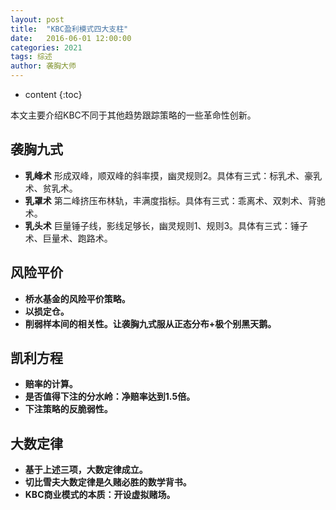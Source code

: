 ```yaml
---
layout: post
title:  "KBC盈利模式四大支柱"
date:   2016-06-01 12:00:00
categories: 2021
tags: 综述
author: 袭胸大师
---
```


* content
{:toc}

本文主要介绍KBC不同于其他趋势跟踪策略的一些革命性创新。

## 袭胸九式
* **乳峰术**
    形成双峰，顺双峰的斜率摸，幽灵规则2。具体有三式：标乳术、豪乳术、贫乳术。
* **乳罩术**
    第二峰挤压布林轨，丰满度指标。具体有三式：乖离术、双刺术、背驰术。
* **乳头术**
    巨量锤子线，影线足够长，幽灵规则1、规则3。具体有三式：锤子术、巨量术、跑路术。


## 风险平价
   * **桥水基金的风险平价策略。** 
   * **以损定仓。**
   * **削弱样本间的相关性。让袭胸九式服从正态分布+极个别黑天鹅。** 
 
 
## 凯利方程
   * **赔率的计算。** 
   * **是否值得下注的分水岭：净赔率达到1.5倍。** 
   * **下注策略的反脆弱性。** 
   
   
## 大数定律
   * **基于上述三项，大数定律成立。** 
   * **切比雪夫大数定律是久赌必胜的数学背书。** 
   * **KBC商业模式的本质：开设虚拟赌场。** 

